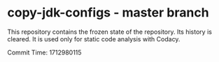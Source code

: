 # copy-jdk-configs - master branch

This repository contains the frozen state of the repository.
Its history is cleared. It is used only for static code
analysis with Codacy.

Commit Time: 1712980115